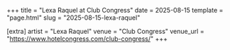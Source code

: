 +++
title = "Lexa Raquel at Club Congress"
date = 2025-08-15
template = "page.html"
slug = "2025-08-15-lexa-raquel"

[extra]
artist = "Lexa Raquel"
venue = "Club Congress"
venue_url = "https://www.hotelcongress.com/club-congress/"
+++
